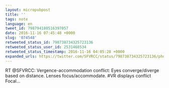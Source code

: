 ```yaml
---
layout: micropubpost
title: ''
tags: note
language: en
tweet_id: 798794180516397057
date: 2016-11-16 07:45:48 +0000
slug: '074548'
retweeted_status_id: 798738734325723136
retweeted_status_user_id: 2531468534
retweeted_status_timestamp: 2016-11-16 04:05:28 +0000
expanded_urls: https://twitter.com/SFVRCC/status/798738734325723136/photo/1
---
```

RT @SFVRCC: Vergence-accommodation conflict: Eyes converge/diverge based on distance. Lenses focus/accommodate. #VR displays conflict Focal…
